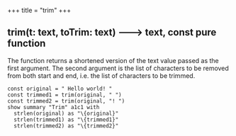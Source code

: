 +++
title = "trim"
+++

## trim(t: text, toTrim: text) 🡒 text, const pure function

The function returns a shortened version of the text value passed as the first argument. The second argument is the list of characters to be removed from both start and end, i.e. the list of characters to be trimmed.

```envision
const original = " Hello world! "
const trimmed1 = trim(original, " ")
const trimmed2 = trim(original, "! ")
show summary "Trim" a1c1 with 
  strlen(original) as "\{original}"
  strlen(trimmed1) as "\{trimmed1}"
  strlen(trimmed2) as "\{trimmed2}"
```
